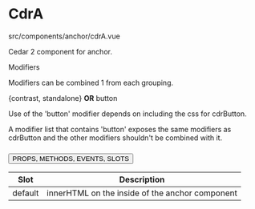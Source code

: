 # <span class="display-name">CdrA</span>


<span class="file">src/components/anchor/cdrA.vue<span>


Cedar 2 component for anchor.



<span class="modifiers">Modifiers</span>



Modifiers can be combined 1 from each grouping.

{contrast, standalone} **OR** button

Use of the 'button' modifier depends on including the css for cdrButton.

A modifier list that contains 'button' exposes the same modifiers as cdrButton and the other modifiers shouldn't be combined with it.

### <button class='title'>PROPS, METHODS, EVENTS, SLOTS</button>

Slot | Description
--- | ---
default | innerHTML on the inside of the anchor component
